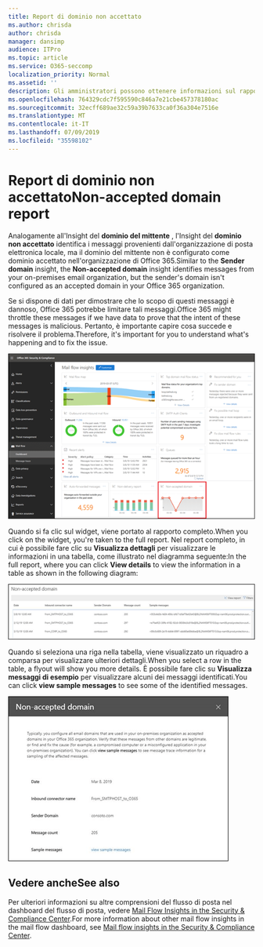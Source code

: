 ```yaml
---
title: Report di dominio non accettato
ms.author: chrisda
author: chrisda
manager: dansimp
audience: ITPro
ms.topic: article
ms.service: O365-seccomp
localization_priority: Normal
ms.assetid: ''
description: Gli amministratori possono ottenere informazioni sul rapporto di dominio non accettato nel dashboard del flusso di posta elettronica nel centro sicurezza & Compliance.
ms.openlocfilehash: 764329cdc7f595590c846a7e21cbe457378180ac
ms.sourcegitcommit: 32ecff689ae32c59a39b7633ca0f36a304e7516e
ms.translationtype: MT
ms.contentlocale: it-IT
ms.lasthandoff: 07/09/2019
ms.locfileid: "35598102"
---
```

# <a name="non-accepted-domain-report"></a><span data-ttu-id="a87ff-103">Report di dominio non accettato</span><span class="sxs-lookup"><span data-stu-id="a87ff-103">Non-accepted domain report</span></span>

<span data-ttu-id="a87ff-104">Analogamente all'Insight del **dominio del mittente** , l'Insight del **dominio non accettato** identifica i messaggi provenienti dall'organizzazione di posta elettronica locale, ma il dominio del mittente non è configurato come dominio accettato nell'organizzazione di Office 365.</span><span class="sxs-lookup"><span data-stu-id="a87ff-104">Similar to the **Sender domain** insight, the **Non-accepted domain** insight identifies messages from your on-premises email organization, but the sender's domain isn't configured as an accepted domain in your Office 365 organization.</span></span>

<span data-ttu-id="a87ff-105">Se si dispone di dati per dimostrare che lo scopo di questi messaggi è dannoso, Office 365 potrebbe limitare tali messaggi.</span><span class="sxs-lookup"><span data-stu-id="a87ff-105">Office 365 might throttle these messages if we have data to prove that the intent of these messages is malicious.</span></span> <span data-ttu-id="a87ff-106">Pertanto, è importante capire cosa succede e risolvere il problema.</span><span class="sxs-lookup"><span data-stu-id="a87ff-106">Therefore, it's important for you to understand what's happening and to fix the issue.</span></span>

![Il rapporto di dominio non accettato nel dashboard del flusso di posta elettronica nel centro sicurezza & Compliance](media/non-accepted-domain-report-selected.png)

<span data-ttu-id="a87ff-108">Quando si fa clic sul widget, viene portato al rapporto completo.</span><span class="sxs-lookup"><span data-stu-id="a87ff-108">When you click on the widget, you're taken to the full report.</span></span> <span data-ttu-id="a87ff-109">Nel report completo, in cui è possibile fare clic su **Visualizza dettagli** per visualizzare le informazioni in una tabella, come illustrato nel diagramma seguente:</span><span class="sxs-lookup"><span data-stu-id="a87ff-109">In the full report, where you can click **View details** to view the information in a table as shown in the following diagram:</span></span>

![Visualizzare la tabella dei dettagli nel rapporto di dominio non accettato](media/non-accepted-domain-report-view-details.png)

<span data-ttu-id="a87ff-111">Quando si seleziona una riga nella tabella, viene visualizzato un riquadro a comparsa per visualizzare ulteriori dettagli.</span><span class="sxs-lookup"><span data-stu-id="a87ff-111">When you select a row in the table, a flyout will show you more details.</span></span> <span data-ttu-id="a87ff-112">È possibile fare clic su **Visualizza messaggi di esempio** per visualizzare alcuni dei messaggi identificati.</span><span class="sxs-lookup"><span data-stu-id="a87ff-112">You can click **view sample messages** to see some of the identified messages.</span></span>

![Selezionare una riga nella tabella Details del rapporto di dominio non accettato](media/non-accepted-domain-report-select-row-in-table.png)

## <a name="see-also"></a><span data-ttu-id="a87ff-114">Vedere anche</span><span class="sxs-lookup"><span data-stu-id="a87ff-114">See also</span></span>

<span data-ttu-id="a87ff-115">Per ulteriori informazioni su altre comprensioni del flusso di posta nel dashboard del flusso di posta, vedere [Mail Flow Insights in the Security & Compliance Center](mail-flow-insights-v2.md).</span><span class="sxs-lookup"><span data-stu-id="a87ff-115">For more information about other mail flow insights in the mail flow dashboard, see [Mail flow insights in the Security & Compliance Center](mail-flow-insights-v2.md).</span></span>
